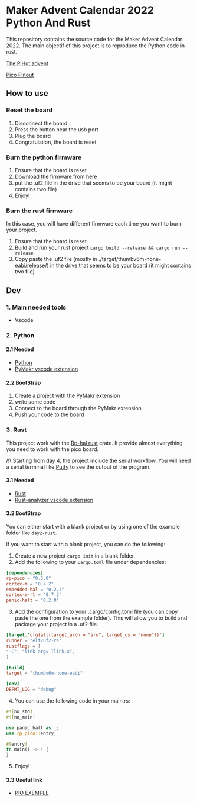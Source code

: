 # Maker Advent Calendar 2022 Python And Rust

This repository contains the source code for the Maker Advent Calendar 2022. The main objectif of this project is to reproduce the Python code in rust.

[The PiHut advent](https://thepihut.com/pages/advent)

[Pico Pinout](https://cdn.shopify.com/s/files/1/0176/3274/files/Pico-R3-A4-Pinout_f22e6644-b3e4-4997-a192-961c55fc8cae.pdf?v=1664490511)

## How to use

### Reset the board

1. Disconnect the board
2. Press the button near the usb port
3. Plug the board
4. Congratulation, the board is reset

### Burn the python firmware

1. Ensure that the board is reset
2. Download the firmware from [here](https://micropython.org/)
3. put the .uf2 file in the drive that seems to be your board (it might contains two file)
4. Enjoy!

### Burn the rust firmware

In this case, you will have different firmware each time you want to burn your project.

1. Ensure that the board is reset
2. Build and run your rust project `cargo build --release && cargo run --release`
3. Copy paste the .uf2 file (mostly in ./target/thumbv6m-none-eabi/release/) in the drive that seems to be your board (it might contains two file)

## Dev

### 1. Main needed tools

- Vscode

### 2. Python

#### 2.1 Needed

- [Python](https://www.python.org/downloads/)
- [PyMakr vscode extension](https://marketplace.visualstudio.com/items?itemName=pycom.Pymakr)

#### 2.2 BootStrap

1. Create a project with the PyMakr extension
2. write some code
3. Connect to the board through the PyMakr extension
4. Push your code to the board

### 3. Rust

This project work with the [Rp-hal rust](https://github.com/rp-rs/rp-hal/tree/main/boards/rp-pico) crate. It provide almost everything you need to work with the pico board.

/!\ Starting from day 4, the project include the serial workflow. You will need a serial terminal like [Putty](https://www.putty.org/) to see the output of the program.

#### 3.1 Needed

- [Rust](https://www.rust-lang.org/tools/install)
- [Rust-analyzer vscode extension](https://marketplace.visualstudio.com/items?itemName=matklad.rust-analyzer)

#### 3.2 BootStrap

You can either start with a blank project or by using one of the example folder like `day2-rust`.

If you want to start with a blank project, you can do the following:

1. Create a new project `cargo init` in a blank folder.
2. Add the following to your `Cargo.toml` file under dependencies:

```toml
[dependencies]
rp-pico = "0.5.0"
cortex-m = "0.7.2"
embedded-hal = "0.2.7"
cortex-m-rt = "0.7.2"
panic-halt = "0.2.0"
```

3. Add the configuration to your .cargo/config.toml file (you can copy paste the one from the example folder). This will allow you to build and package your project in a .uf2 file.

```toml
[target.'cfg(all(target_arch = "arm", target_os = "none"))']
runner = "elf2uf2-rs"
rustflags = [
"-C", "link-arg=-Tlink.x",
]

[build]
target = "thumbv6m-none-eabi"

[env]
DEFMT_LOG = "debug"
```

4. You can use the following code in your main.rs:

```rust
#![no_std]
#![no_main]

use panic_halt as _;
use rp_pico::entry;

#[entry]
fn main() -> ! {
}

```

5. Enjoy!

#### 3.3 Useful link

- [PIO EXEMPLE](https://github.com/rp-rs/rp-hal/blob/dfc790b207eb9a10a3f75e3522d0a90b7ef50891/boards/rp-pico/examples/pico_pio_pwm.rs#L78)
